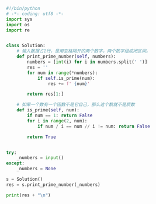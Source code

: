 
<BlogInfo id="945" title="41.质数生成器" author="白日梦想猿" pv=0 read_times=0 pre_cost_time=0分35秒 category="leetcode" tag_list="['leetcode']" create_time="2022.03.18 14:44:46" update_time="2022.03.19 08:57:51" />

```python
#!/bin/python
# -*- coding: utf8 -*-
import sys
import os
import re


class Solution:
    # 输入数据占1行，是用空格隔开的两个数字，两个数字组成闭区间。
    def print_prime_number(self, numbers):
        numbers = [int(i) for i in numbers.split(' ')]
        res = ''
        for num in range(*numbers):
            if self.is_prime(num):
                res += f' {num}'

        return res[1:]

    # 如果一个数有一个因数不是它自己，那么这个数就不是质数
    def is_prime(self, num):
        if num == 1: return False
        for i in range(2, num):
            if num / i == num // i != num: return False

        return True


try:
    _numbers = input()
except:
    _numbers = None

s = Solution()
res = s.print_prime_number(_numbers)

print(res + "\n")

```
